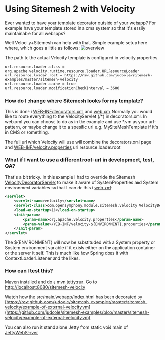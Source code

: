 # Using Sitemesh 2 with Velocity

Ever wanted to have your template decorator outside of your webapp? For example have your template stored in a cms system so that it's easily maintainable for all webapps?

Well Velocity+Sitemesh can help with that. Simple example setup here where, which goes a little as follows:
![overview](https://raw.github.com/judoole/sitemesh-examples/master/sitemesh-velocity/sitemesh_and_velocity.gif)

The path to the actual Velocity template is configured in velocity.properties.
```properties
url.resource.loader.class = org.apache.velocity.runtime.resource.loader.URLResourceLoader
url.resource.loader.root = https://raw.github.com/judoole/sitemesh-examples/master/sitemesh-velocity
url.resource.loader.cache = true
url.resource.loader.modificationCheckInterval = 3600
```

### How do I change where Sitemesh looks for my template?
This is done i [WEB-INF/decorators.xml](https://github.com/judoole/sitemesh-examples/blob/master/sitemesh-velocity/src/main/webapp/WEB-INF/decorators.xml) and [web.xml](https://github.com/judoole/sitemesh-examples/blob/master/sitemesh-velocity/src/main/webapp/WEB-INF/web.xml)
Normally you would like to route everything to the VelocityServlet (<pattern>/*</pattern>) in decorators.xml. In web.xml you can choose to do as in the example and use *.vm as your url-pattern, or maybe change it to a spesific url e.g. MySiteMeshTemplate if it's in CMS or something.

The full url which Velocity will use will combine the decorators.xml page and [WEB-INF/velocity.properties](https://github.com/judoole/sitemesh-examples/blob/master/sitemesh-velocity/src/main/webapp/WEB-INF/velocity-DEVELOPMENT.properties) url.resource.loader.root

### What if I want to use a different root-url in development, test, QA?
That's a bit tricky. In this example I had to override the Sitemesh [VelocityDecoratorServlet](http://www.opensymphony.com/sitemesh/api/com/opensymphony/module/sitemesh/velocity/VelocityDecoratorServlet.html) to make it aware of SystemProperties and System environment variables so that I can do this i [web.xml](https://github.com/judoole/sitemesh-examples/blob/master/sitemesh-velocity/src/main/webapp/WEB-INF/web.xml):
````xml
<servlet>
    <servlet-name>velocity</servlet-name>
    <servlet-class>com.opensymphony.module.sitemesh.velocity.VelocityDecoratorServletSystemPropertiesAware</servlet-class>
    <load-on-startup>10</load-on-startup>
    <init-param>
        <param-name>org.apache.velocity.properties</param-name>
        <param-value>/WEB-INF/velocity-${ENVIRONMENT}.properties</param-value>
    </init-param>
</servlet>
````
The ${ENVIRONMENT} will now be substituded with a System property or System environment variable if it exists either on the application container or the server it self.
This is much like how Spring does it with ContextLoaderListener and the likes.

### How can I test this?
Maven installed and do a mvn jetty:run. Go to [http://localhost:8080/sitemesh-velocity](http://localhost:8080/sitemesh-velocity)

Watch how the src/main/webapp/index.html has been decorated by
[https://raw.github.com/judoole/sitemesh-examples/master/sitemesh-velocity/example-of-external-velocity.vm](https://github.com/judoole/sitemesh-examples/blob/master/sitemesh-velocity/example-of-external-velocity.vm)

You can also run it stand alone Jetty from static void main of [JettyWebServer](https://github.com/judoole/sitemesh-examples/blob/master/sitemesh-velocity/src/test/java/org/sitemesh/server/JettyWebserver.java)